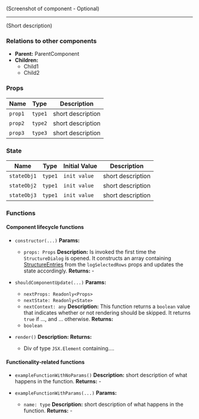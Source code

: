 (Screenshot of component - Optional)

---
(Short description)


### Relations to other components

- __Parent:__ ParentComponent
- __Children:__
	- Child1
	- Child2


### Props

| Name | Type | Description |
| ---- | ---- | ----------- |
| `prop1` | `type1` | short description |
| `prop2` | `type2` | short description |
| `prop3` | `type3` | short description |


### State

| Name | Type | Initial Value | Description |
| ---- | ---- | ------------- | ----------- |
| `stateObj1` | `type1` | `init value` | short description |
| `stateObj2` | `type1` | `init value` | short description |
| `stateObj3` | `type1` | `init value` | short description |


### Functions

#### Component lifecycle functions

- `constructor(...)`
	__Params:__ 
	- `props: Props`
	__Description:__  Is invoked the first time the `StructureDialog` is opened. It constructs an array containing [StructureEntries](..\Types\StructureEntry.md) from the `logSelectedRows` props and updates the state accordingly.
	__Returns:__ -

- `shouldComponentUpdate(...)`
	__Params:__
	- `nextProps: Readonly<Props>`
	- `nextState: Readonly<State>`
	- `nextContext: any`
	__Description:__ This function returns a `boolean` value that indicates whether or not rendering should be skipped. It returns `true` if ..., and ... otherwise.
	__Returns:__
	- `boolean`

- `render()`
	__Description:__
	__Returns:__
	- Div of type `JSX.Element` containing....
#### Functionality-related functions
- `exampleFunctionWithNoParams()`
	__Description:__ short description of what happens in the function.
	__Returns:__ -

- `exampleFunctionWithParams(...)`
	__Params:__
	- `name: type`
	__Description:__ short description of what happens in the function.
	__Returns:__ -
